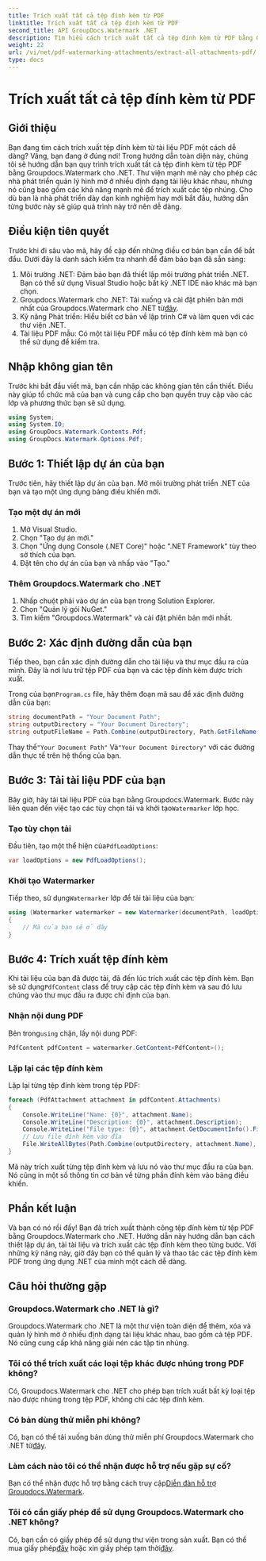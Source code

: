 ```yaml
---
title: Trích xuất tất cả tệp đính kèm từ PDF
linktitle: Trích xuất tất cả tệp đính kèm từ PDF
second_title: API GroupDocs.Watermark .NET
description: Tìm hiểu cách trích xuất tất cả tệp đính kèm từ PDF bằng Groupdocs.Watermark cho .NET. Hãy làm theo hướng dẫn từng bước của chúng tôi để có quy trình trích xuất liền mạch.
weight: 22
url: /vi/net/pdf-watermarking-attachments/extract-all-attachments-pdf/
type: docs
---
```

# Trích xuất tất cả tệp đính kèm từ PDF

## Giới thiệu
Bạn đang tìm cách trích xuất tệp đính kèm từ tài liệu PDF một cách dễ dàng? Vâng, bạn đang ở đúng nơi! Trong hướng dẫn toàn diện này, chúng tôi sẽ hướng dẫn bạn quy trình trích xuất tất cả tệp đính kèm từ tệp PDF bằng Groupdocs.Watermark cho .NET. Thư viện mạnh mẽ này cho phép các nhà phát triển quản lý hình mờ ở nhiều định dạng tài liệu khác nhau, nhưng nó cũng bao gồm các khả năng mạnh mẽ để trích xuất các tệp nhúng. Cho dù bạn là nhà phát triển dày dạn kinh nghiệm hay mới bắt đầu, hướng dẫn từng bước này sẽ giúp quá trình này trở nên dễ dàng.
## Điều kiện tiên quyết
Trước khi đi sâu vào mã, hãy đề cập đến những điều cơ bản bạn cần để bắt đầu. Dưới đây là danh sách kiểm tra nhanh để đảm bảo bạn đã sẵn sàng:
1. Môi trường .NET: Đảm bảo bạn đã thiết lập môi trường phát triển .NET. Bạn có thể sử dụng Visual Studio hoặc bất kỳ .NET IDE nào khác mà bạn chọn.
2.  Groupdocs.Watermark cho .NET: Tải xuống và cài đặt phiên bản mới nhất của Groupdocs.Watermark cho .NET từ[đây](https://releases.groupdocs.com/Watermark/net/).
3. Kỹ năng Phát triển: Hiểu biết cơ bản về lập trình C# và làm quen với các thư viện .NET.
4. Tài liệu PDF mẫu: Có một tài liệu PDF mẫu có tệp đính kèm mà bạn có thể sử dụng để kiểm tra.
## Nhập không gian tên
Trước khi bắt đầu viết mã, bạn cần nhập các không gian tên cần thiết. Điều này giúp tổ chức mã của bạn và cung cấp cho bạn quyền truy cập vào các lớp và phương thức bạn sẽ sử dụng.
```csharp
using System;
using System.IO;
using GroupDocs.Watermark.Contents.Pdf;
using GroupDocs.Watermark.Options.Pdf;
```
## Bước 1: Thiết lập dự án của bạn
Trước tiên, hãy thiết lập dự án của bạn. Mở môi trường phát triển .NET của bạn và tạo một ứng dụng bảng điều khiển mới.
### Tạo một dự án mới
1. Mở Visual Studio.
2. Chọn "Tạo dự án mới."
3. Chọn "Ứng dụng Console (.NET Core)" hoặc ".NET Framework" tùy theo sở thích của bạn.
4. Đặt tên cho dự án của bạn và nhấp vào "Tạo."
### Thêm Groupdocs.Watermark cho .NET
1. Nhấp chuột phải vào dự án của bạn trong Solution Explorer.
2. Chọn "Quản lý gói NuGet."
3. Tìm kiếm "Groupdocs.Watermark" và cài đặt phiên bản mới nhất.
## Bước 2: Xác định đường dẫn của bạn
Tiếp theo, bạn cần xác định đường dẫn cho tài liệu và thư mục đầu ra của mình. Đây là nơi lưu trữ tệp PDF của bạn và các tệp đính kèm được trích xuất.

 Trong của bạn`Program.cs` file, hãy thêm đoạn mã sau để xác định đường dẫn của bạn:
```csharp
string documentPath = "Your Document Path";
string outputDirectory = "Your Document Directory";
string outputFileName = Path.Combine(outputDirectory, Path.GetFileName(documentPath));
```
 Thay thế`"Your Document Path"` Và`"Your Document Directory"` với các đường dẫn thực tế trên hệ thống của bạn.
## Bước 3: Tải tài liệu PDF của bạn
 Bây giờ, hãy tải tài liệu PDF của bạn bằng Groupdocs.Watermark. Bước này liên quan đến việc tạo các tùy chọn tải và khởi tạo`Watermarker` lớp học.
### Tạo tùy chọn tải
 Đầu tiên, tạo một thể hiện của`PdfLoadOptions`:
```csharp
var loadOptions = new PdfLoadOptions();
```
### Khởi tạo Watermarker
 Tiếp theo, sử dụng`Watermarker` lớp để tải tài liệu của bạn:
```csharp
using (Watermarker watermarker = new Watermarker(documentPath, loadOptions))
{
    // Mã của bạn sẽ ở đây
}
```
## Bước 4: Trích xuất tệp đính kèm
Khi tài liệu của bạn đã được tải, đã đến lúc trích xuất các tệp đính kèm. Bạn sẽ sử dụng`PdfContent` class để truy cập các tệp đính kèm và sau đó lưu chúng vào thư mục đầu ra được chỉ định của bạn.
### Nhận nội dung PDF
 Bên trong`using` chặn, lấy nội dung PDF:
```csharp
PdfContent pdfContent = watermarker.GetContent<PdfContent>();
```
### Lặp lại các tệp đính kèm
Lặp lại từng tệp đính kèm trong tệp PDF:
```csharp
foreach (PdfAttachment attachment in pdfContent.Attachments)
{
    Console.WriteLine("Name: {0}", attachment.Name);
    Console.WriteLine("Description: {0}", attachment.Description);
    Console.WriteLine("File type: {0}", attachment.GetDocumentInfo().FileType);
    // Lưu file đính kèm vào đĩa
    File.WriteAllBytes(Path.Combine(outputDirectory, attachment.Name), attachment.Content);
}
```
Mã này trích xuất từng tệp đính kèm và lưu nó vào thư mục đầu ra của bạn. Nó cũng in một số thông tin cơ bản về từng phần đính kèm vào bảng điều khiển.
## Phần kết luận
Và bạn có nó rồi đấy! Bạn đã trích xuất thành công tệp đính kèm từ tệp PDF bằng Groupdocs.Watermark cho .NET. Hướng dẫn này hướng dẫn bạn cách thiết lập dự án, tải tài liệu và trích xuất các tệp đính kèm theo từng bước. Với những kỹ năng này, giờ đây bạn có thể quản lý và thao tác các tệp đính kèm PDF trong ứng dụng .NET của mình một cách dễ dàng.
## Câu hỏi thường gặp
### Groupdocs.Watermark cho .NET là gì?
Groupdocs.Watermark cho .NET là một thư viện toàn diện để thêm, xóa và quản lý hình mờ ở nhiều định dạng tài liệu khác nhau, bao gồm cả tệp PDF. Nó cũng cung cấp khả năng giải nén các tập tin nhúng.
### Tôi có thể trích xuất các loại tệp khác được nhúng trong PDF không?
Có, Groupdocs.Watermark cho .NET cho phép bạn trích xuất bất kỳ loại tệp nào được nhúng trong tệp PDF, không chỉ các tệp đính kèm.
### Có bản dùng thử miễn phí không?
 Có, bạn có thể tải xuống bản dùng thử miễn phí Groupdocs.Watermark cho .NET từ[đây](https://releases.groupdocs.com/).
### Làm cách nào tôi có thể nhận được hỗ trợ nếu gặp sự cố?
 Bạn có thể nhận được hỗ trợ bằng cách truy cập[Diễn đàn hỗ trợ Groupdocs.Watermark](https://forum.groupdocs.com/c/watermark/19).
### Tôi có cần giấy phép để sử dụng Groupdocs.Watermark cho .NET không?
 Có, bạn cần có giấy phép để sử dụng thư viện trong sản xuất. Bạn có thể mua giấy phép[đây](https://purchase.groupdocs.com/buy) hoặc xin giấy phép tạm thời[đây](https://purchase.groupdocs.com/temporary-license/).